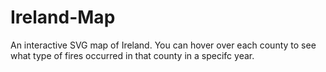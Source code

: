 # Ireland-Map
An interactive SVG map of Ireland. You can hover over each county to see what type of fires occurred in that county in a specifc year.
